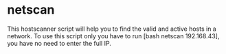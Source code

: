 # netscan
This hostscanner script will help you to find the valid and active hosts in a network. To use this script only you have to run [bash netscan 192.168.43], you have no need to enter the full IP.
